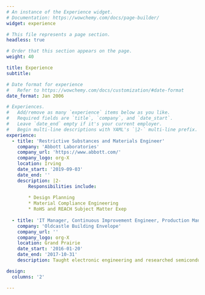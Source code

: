 ```yaml
---
# An instance of the Experience widget.
# Documentation: https://wowchemy.com/docs/page-builder/
widget: experience

# This file represents a page section.
headless: true

# Order that this section appears on the page.
weight: 40

title: Experience
subtitle:

# Date format for experience
#   Refer to https://wowchemy.com/docs/customization/#date-format
date_format: Jan 2006

# Experiences.
#   Add/remove as many `experience` items below as you like.
#   Required fields are `title`, `company`, and `date_start`.
#   Leave `date_end` empty if it's your current employer.
#   Begin multi-line descriptions with YAML's `|2-` multi-line prefix.
experience:
  - title: 'Restrictive Substances and Materials Engineer'
    company: 'Abbott Laboratories'
    company_url: 'https://www.abbott.com/'
    company_logo: org-X
    location: Irving
    date_start: '2019-09-03'
    date_end: ''
    description: |2-
        Responsibilities include:
        
        * Design Planning
        * Material Compliance Engineering
        * RoHS and REACH Subject Matter Exep
        
  - title: 'IT Manager, Continuous Improvement Engineer, Production Manager'
    company: 'Oldcastle Building Envelope'
    company_url: ''
    company_logo: org-X
    location: Grand Prairie
    date_start: '2016-01-20'
    date_end: '2017-10-31'
    description: Taught electronic engineering and researched semiconductor physics.

design:
  columns: '2'

---
```

